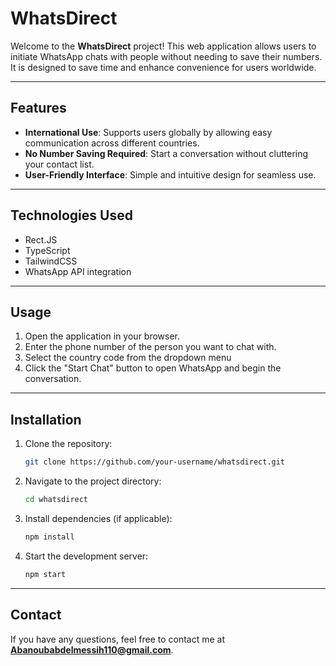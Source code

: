 # WhatsDirect

Welcome to the **WhatsDirect** project! This web application allows users to initiate WhatsApp chats with people without needing to save their numbers. It is designed to save time and enhance convenience for users worldwide.

---

## Features

- **International Use**: Supports users globally by allowing easy communication across different countries.
- **No Number Saving Required**: Start a conversation without cluttering your contact list.
- **User-Friendly Interface**: Simple and intuitive design for seamless use.

---

## Technologies Used

- Rect.JS
- TypeScript
- TailwindCSS 
- WhatsApp API integration

---

## Usage

1. Open the application in your browser.
2. Enter the phone number of the person you want to chat with.
3. Select the country code from the dropdown menu
4. Click the "Start Chat" button to open WhatsApp and begin the conversation.

---

## Installation

1. Clone the repository:
   ```bash
   git clone https://github.com/your-username/whatsdirect.git
   ```

2. Navigate to the project directory:
   ```bash
   cd whatsdirect
   ```

3. Install dependencies (if applicable):
   ```bash
   npm install
   ```

4. Start the development server:
   ```bash
   npm start
   ```


---
## Contact

If you have any questions, feel free to contact me at **Abanoubabdelmessih110@gmail.com**.
